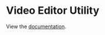# Video Editor Utility

View the [documentation](https://guides.platerecognizer.com/docs/blur/video-utils).
